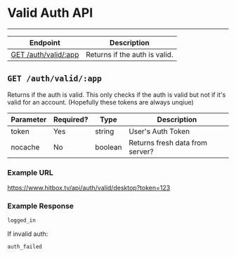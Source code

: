 # Valid Auth API
***

| Endpoint | Description |
| ---- | --------------- |
| [GET /auth/valid/:app](/auth/valid.md#get-authvalidapp) | Returns if the auth is valid. |

## `GET /auth/valid/:app`

Returns if the auth is valid. This only checks if the auth is valid but not if it's valid for an account. (Hopefully these tokens are always unqiue)

| Parameter | Required? | Type | Description |
| --- | --- | --- | --- |
| token | Yes | string | User's Auth Token |
| nocache | No | boolean | Returns fresh data from server? |

### Example URL

https://www.hitbox.tv/api/auth/valid/desktop?token=123

### Example Response 
```javascript
logged_in
````

If invalid auth:
```javascript
auth_failed
```
